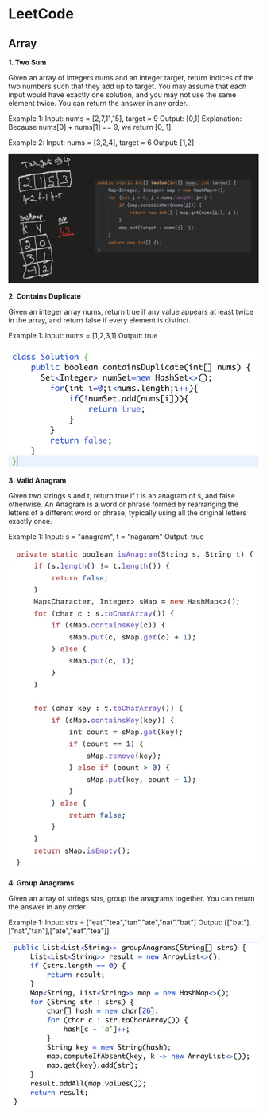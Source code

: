 # LeetCode

## Array
**1. Two Sum** 

Given an array of integers nums and an integer target, return indices of the two numbers such that they add up to target.
You may assume that each input would have exactly one solution, and you may not use the same element twice.
You can return the answer in any order.

Example 1:
Input: nums = [2,7,11,15], target = 9
Output: [0,1]
Explanation: Because nums[0] + nums[1] == 9, we return [0, 1].

Example 2:
Input: nums = [3,2,4], target = 6
Output: [1,2]

 ![img.png](imgs/array_twosum.jpg)

**2. Contains Duplicate**

Given an integer array nums, return true if any value appears at least twice in the array, and return false if every 
element is distinct.

Example 1:
Input: nums = [1,2,3,1]
Output: true

![img.png](imgs/array_contain_duplicate.jpg)

**3. Valid Anagram**

Given two strings s and t, return true if t is an anagram of s, and false otherwise.
An Anagram is a word or phrase formed by rearranging the letters of a different word or phrase, typically using all the original letters exactly once.

Example 1:
Input: s = "anagram", t = "nagaram"
Output: true

![img.png](imgs/array_anagram.jpg)

**4. Group Anagrams**

Given an array of strings strs, group the anagrams together. You can return the answer in any order.

Example 1:
Input: strs = ["eat","tea","tan","ate","nat","bat"]
Output: [["bat"],["nat","tan"],["ate","eat","tea"]]

![img.png](imgs/array_group_anagram.jpg)